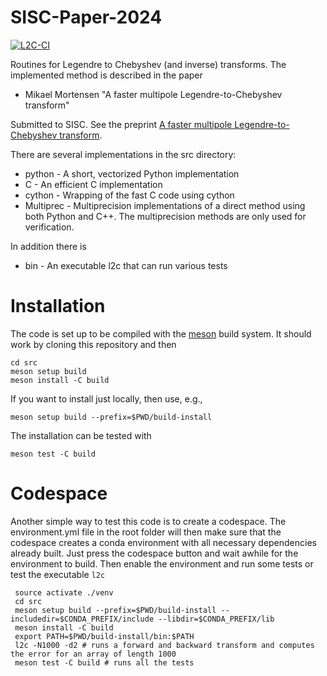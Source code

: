 # SISC-Paper-2024

[![L2C-CI](https://github.com/spectralDNS/SISC-Paper-2024/actions/workflows/l2c.yml/badge.svg)](https://github.com/spectralDNS/SISC-Paper-2024/actions/workflows/l2c.yml)

Routines for Legendre to Chebyshev (and inverse) transforms. The implemented method is described in the paper 

  * Mikael Mortensen "A faster multipole Legendre-to-Chebyshev transform"

Submitted to SISC. See the preprint [A faster multipole Legendre-to-Chebyshev transform](https://github.com/spectralDNS/SISC-Paper-2024/FMM_paper.pdf).

There are several implementations in the src directory:
  * python - A short, vectorized Python implementation
  * C - An efficient C implementation
  * cython - Wrapping of the fast C code using cython
  * Multiprec - Multiprecision implementations of a direct method using both Python and C++. The multiprecision methods are only used for verification.

In addition there is
  * bin - An executable l2c that can run various tests

# Installation
The code is set up to be compiled with the [meson](https://mesonbuild.com) build system. It should work by cloning this repository and then

    cd src
    meson setup build
    meson install -C build

If you want to install just locally, then use, e.g.,

    meson setup build --prefix=$PWD/build-install

The installation can be tested with

    meson test -C build

# Codespace
Another simple way to test this code is to create a codespace. The environment.yml file in the root folder will then make sure that the codespace creates a conda environment with all necessary dependencies already built. Just press the codespace button and wait awhile for the environment to build. Then enable the environment and run some tests or test the executable `l2c`

     source activate ./venv
     cd src
     meson setup build --prefix=$PWD/build-install --includedir=$CONDA_PREFIX/include --libdir=$CONDA_PREFIX/lib
     meson install -C build
     export PATH=$PWD/build-install/bin:$PATH
     l2c -N1000 -d2 # runs a forward and backward transform and computes the error for an array of length 1000
     meson test -C build # runs all the tests
